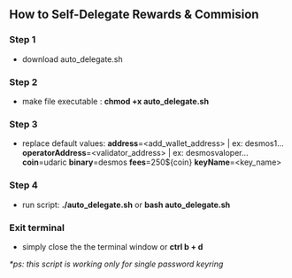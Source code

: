 ## How to Self-Delegate Rewards & Commision

### Step 1
 - download auto_delegate.sh

### Step 2
 - make file executable : **chmod +x auto_delegate.sh**

### Step 3
 - replace default values: 
    **address**=<add_wallet_address>          | ex: desmos1...
    **operatorAddress**=<validator_address>   | ex: desmosvaloper...
    **coin**=udaric
    **binary**=desmos
    **fees**=250${coin}
    **keyName**=<key_name>
    
### Step 4
 - run script: **./auto_delegate.sh** or **bash auto_delegate.sh**

### Exit terminal
- simply close the the terminal window or **ctrl b + d**

_*ps: this script is working only for single password keyring_
